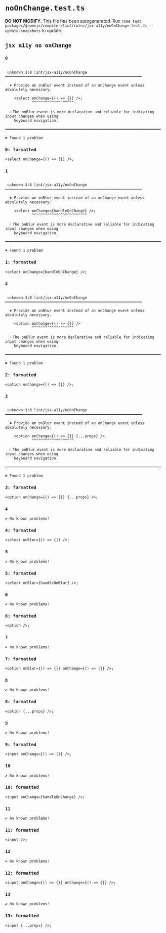 # `noOnChange.test.ts`

**DO NOT MODIFY**. This file has been autogenerated. Run `rome test packages/@romejs/compiler/lint/rules/jsx-a11y/noOnChange.test.ts --update-snapshots` to update.

## `jsx a11y no onChange`

### `0`

```

 unknown:1:8 lint/jsx-a11y/noOnChange ━━━━━━━━━━━━━━━━━━━━━━━━━━━━━━━━━━━━━━━━━━━━━━━━━━━━━━━━━━━━━━

  ✖ Provide an onBlur event instead of an onChange event unless absolutely necessary.

    <select onChange={() => {}} />;
            ^^^^^^^^^^^^^^^^^^^

  ℹ The onBlur event is more declarative and reliable for indicating input changes when using
    keyboard navigation.

━━━━━━━━━━━━━━━━━━━━━━━━━━━━━━━━━━━━━━━━━━━━━━━━━━━━━━━━━━━━━━━━━━━━━━━━━━━━━━━━━━━━━━━━━━━━━━━━━━━━

✖ Found 1 problem

```

### `0: formatted`

```
<select onChange={() => {}} />;

```

### `1`

```

 unknown:1:8 lint/jsx-a11y/noOnChange ━━━━━━━━━━━━━━━━━━━━━━━━━━━━━━━━━━━━━━━━━━━━━━━━━━━━━━━━━━━━━━

  ✖ Provide an onBlur event instead of an onChange event unless absolutely necessary.

    <select onChange={handleOnChange} />;
            ^^^^^^^^^^^^^^^^^^^^^^^^^

  ℹ The onBlur event is more declarative and reliable for indicating input changes when using
    keyboard navigation.

━━━━━━━━━━━━━━━━━━━━━━━━━━━━━━━━━━━━━━━━━━━━━━━━━━━━━━━━━━━━━━━━━━━━━━━━━━━━━━━━━━━━━━━━━━━━━━━━━━━━

✖ Found 1 problem

```

### `1: formatted`

```
<select onChange={handleOnChange} />;

```

### `2`

```

 unknown:1:8 lint/jsx-a11y/noOnChange ━━━━━━━━━━━━━━━━━━━━━━━━━━━━━━━━━━━━━━━━━━━━━━━━━━━━━━━━━━━━━━

  ✖ Provide an onBlur event instead of an onChange event unless absolutely necessary.

    <option onChange={() => {}} />
            ^^^^^^^^^^^^^^^^^^^

  ℹ The onBlur event is more declarative and reliable for indicating input changes when using
    keyboard navigation.

━━━━━━━━━━━━━━━━━━━━━━━━━━━━━━━━━━━━━━━━━━━━━━━━━━━━━━━━━━━━━━━━━━━━━━━━━━━━━━━━━━━━━━━━━━━━━━━━━━━━

✖ Found 1 problem

```

### `2: formatted`

```
<option onChange={() => {}} />;

```

### `3`

```

 unknown:1:8 lint/jsx-a11y/noOnChange ━━━━━━━━━━━━━━━━━━━━━━━━━━━━━━━━━━━━━━━━━━━━━━━━━━━━━━━━━━━━━━

  ✖ Provide an onBlur event instead of an onChange event unless absolutely necessary.

    <option onChange={() => {}} {...props} />
            ^^^^^^^^^^^^^^^^^^^

  ℹ The onBlur event is more declarative and reliable for indicating input changes when using
    keyboard navigation.

━━━━━━━━━━━━━━━━━━━━━━━━━━━━━━━━━━━━━━━━━━━━━━━━━━━━━━━━━━━━━━━━━━━━━━━━━━━━━━━━━━━━━━━━━━━━━━━━━━━━

✖ Found 1 problem

```

### `3: formatted`

```
<option onChange={() => {}} {...props} />;

```

### `4`

```
✔ No known problems!

```

### `4: formatted`

```
<select onBlur={() => {}} />;

```

### `5`

```
✔ No known problems!

```

### `5: formatted`

```
<select onBlur={handleOnBlur} />;

```

### `6`

```
✔ No known problems!

```

### `6: formatted`

```
<option />;

```

### `7`

```
✔ No known problems!

```

### `7: formatted`

```
<option onBlur={() => {}} onChange={() => {}} />;

```

### `8`

```
✔ No known problems!

```

### `8: formatted`

```
<option {...props} />;

```

### `9`

```
✔ No known problems!

```

### `9: formatted`

```
<input onChange={() => {}} />;

```

### `10`

```
✔ No known problems!

```

### `10: formatted`

```
<input onChange={handleOnChange} />;

```

### `11`

```
✔ No known problems!

```

### `11: formatted`

```
<input />;

```

### `12`

```
✔ No known problems!

```

### `12: formatted`

```
<input onChange={() => {}} onChange={() => {}} />;

```

### `13`

```
✔ No known problems!

```

### `13: formatted`

```
<input {...props} />;

```
